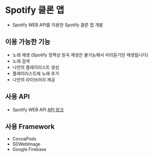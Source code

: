 # Spotify 클론 앱
- Spotify WEB API를 이용한 Spotify 클론 앱 개발

## 이용 가능한 기능
- 노래 재생 (Spotify 정책상 원곡 재생은 불가능해서 미리듣기만 재생됩니다) 
- 노래 검색 
- 나만의 플레이리스트 생성 
- 플레이리스트에 노래 추가 
- 나만의 라이브러리 제공 

## 사용 API
- Spotify WEB API [API 링크](https://developer.spotify.com/documentation/web-api/)

## 사용 Framework
- CocoaPods
- SDWebImage
- Google Firebase
